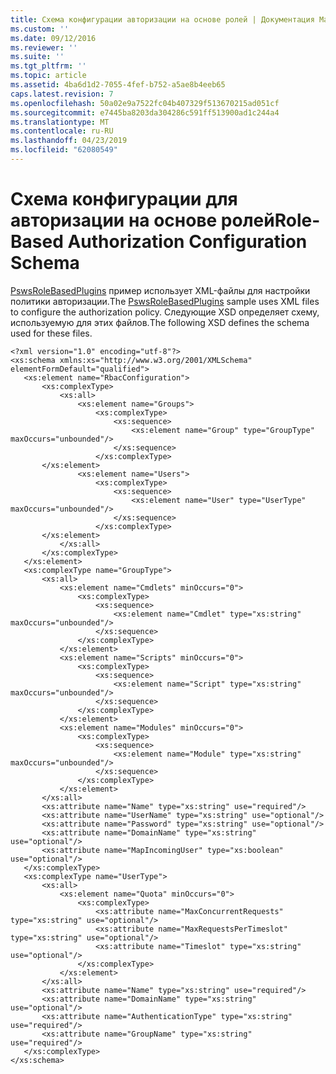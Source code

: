 ```yaml
---
title: Схема конфигурации авторизации на основе ролей | Документация Майкрософт
ms.custom: ''
ms.date: 09/12/2016
ms.reviewer: ''
ms.suite: ''
ms.tgt_pltfrm: ''
ms.topic: article
ms.assetid: 4ba6d1d2-7055-4fef-b752-a5ae8b4eeb65
caps.latest.revision: 7
ms.openlocfilehash: 50a02e9a7522fc04b407329f513670215ad051cf
ms.sourcegitcommit: e7445ba8203da304286c591ff513900ad1c244a4
ms.translationtype: MT
ms.contentlocale: ru-RU
ms.lasthandoff: 04/23/2019
ms.locfileid: "62080549"
---
```

# <a name="role-based-authorization-configuration-schema"></a><span data-ttu-id="cae55-102">Схема конфигурации для авторизации на основе ролей</span><span class="sxs-lookup"><span data-stu-id="cae55-102">Role-Based Authorization Configuration Schema</span></span>

<span data-ttu-id="cae55-103">[PswsRoleBasedPlugins](http://go.microsoft.com/fwlink/?LinkId=243041) пример использует XML-файлы для настройки политики авторизации.</span><span class="sxs-lookup"><span data-stu-id="cae55-103">The [PswsRoleBasedPlugins](http://go.microsoft.com/fwlink/?LinkId=243041) sample uses XML files to configure the authorization policy.</span></span> <span data-ttu-id="cae55-104">Следующие XSD определяет схему, используемую для этих файлов.</span><span class="sxs-lookup"><span data-stu-id="cae55-104">The following XSD defines the schema used for these files.</span></span>

```
<?xml version="1.0" encoding="utf-8"?>
<xs:schema xmlns:xs="http://www.w3.org/2001/XMLSchema" elementFormDefault="qualified">
   <xs:element name="RbacConfiguration">
       <xs:complexType>
           <xs:all>
               <xs:element name="Groups">
                   <xs:complexType>
                       <xs:sequence>
                           <xs:element name="Group" type="GroupType" maxOccurs="unbounded"/>
                       </xs:sequence>
                   </xs:complexType>
       </xs:element>
               <xs:element name="Users">
                   <xs:complexType>
                       <xs:sequence>
                           <xs:element name="User" type="UserType" maxOccurs="unbounded"/>
                       </xs:sequence>
                   </xs:complexType>
       </xs:element>
           </xs:all>
       </xs:complexType>
   </xs:element>
   <xs:complexType name="GroupType">
       <xs:all>
           <xs:element name="Cmdlets" minOccurs="0">
               <xs:complexType>
                   <xs:sequence>
                       <xs:element name="Cmdlet" type="xs:string" maxOccurs="unbounded"/>
                   </xs:sequence>
               </xs:complexType>
           </xs:element>
           <xs:element name="Scripts" minOccurs="0">
               <xs:complexType>
                   <xs:sequence>
                       <xs:element name="Script" type="xs:string" maxOccurs="unbounded"/>
                   </xs:sequence>
               </xs:complexType>
           </xs:element>
           <xs:element name="Modules" minOccurs="0">
               <xs:complexType>
                   <xs:sequence>
                       <xs:element name="Module" type="xs:string" maxOccurs="unbounded"/>
                   </xs:sequence>
               </xs:complexType>
           </xs:element>
       </xs:all>
       <xs:attribute name="Name" type="xs:string" use="required"/>
       <xs:attribute name="UserName" type="xs:string" use="optional"/>
       <xs:attribute name="Password" type="xs:string" use="optional"/>
       <xs:attribute name="DomainName" type="xs:string" use="optional"/>
       <xs:attribute name="MapIncomingUser" type="xs:boolean" use="optional"/>
   </xs:complexType>
   <xs:complexType name="UserType">
       <xs:all>
           <xs:element name="Quota" minOccurs="0">
               <xs:complexType>
                   <xs:attribute name="MaxConcurrentRequests" type="xs:string" use="optional"/>
                   <xs:attribute name="MaxRequestsPerTimeslot" type="xs:string" use="optional"/>
                   <xs:attribute name="Timeslot" type="xs:string" use="optional"/>
               </xs:complexType>
           </xs:element>
       </xs:all>
       <xs:attribute name="Name" type="xs:string" use="required"/>
       <xs:attribute name="DomainName" type="xs:string" use="optional"/>
       <xs:attribute name="AuthenticationType" type="xs:string" use="required"/>
       <xs:attribute name="GroupName" type="xs:string" use="required"/>
   </xs:complexType>
</xs:schema>
```